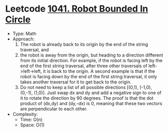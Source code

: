 # Leetcode [1041. Robot Bounded In Circle](https://leetcode.com/problems/robot-bounded-in-circle/)
- Type: Math
- Approach:
	1. The robot is already back to its origin by the end of the string traversal, and
	2. the robot is away from the origin, but heading to a direction different from its initial direction. For example, if the robot is facing left by the end of the first string traversal, after three other traversals of left->left->left, it is back to the origin. A second example is that if the robot is facing down by the end of the first string traversal, it only takes another traversal for it to get back to the origin.
	3. Do not need to keep a list of all possible directions [(0,1), (-1,0), (0,-1), (1,0)]. Just swap dx and dy and add a negative sign to one of it to rotate the direction by 90 degrees. The proof is that the dot product of (dx,dy) and (dy,-dx) is 0, meaning that these two vectors are perpendicular to each other.
- Complexity:
	- Time: O(n)
	- Space: O(1)